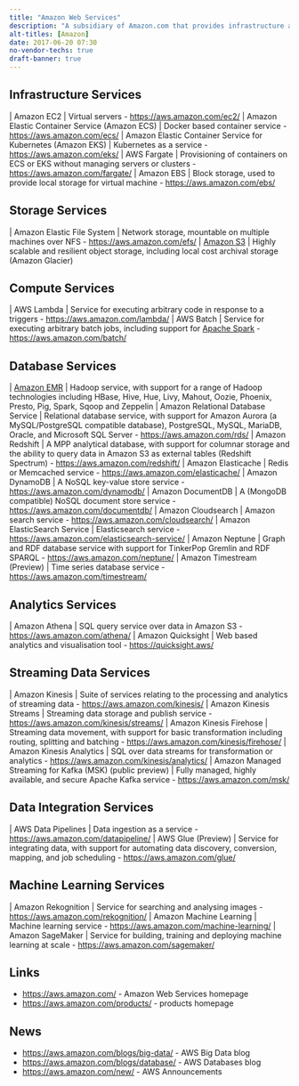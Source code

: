 ```yaml
---
title: "Amazon Web Services"
description: "A subsidiary of Amazon.com that provides infrastructure and platform cloud services, including virtual machines and storage infrastructure services and plus database, analytics, real time data processing and data pipeline platform services, with services available in 16 geographical regions.  Launched to support internal Amazon.com services in July 2002, with the first launch of a public service in November 2004, and now comfortably the largest cloud services provider."
alt-titles: [Amazon]
date: 2017-06-20 07:30
no-vendor-techs: true
draft-banner: true
---
```

## Infrastructure Services

| Amazon EC2 | Virtual servers - <https://aws.amazon.com/ec2/>
| Amazon Elastic Container Service (Amazon ECS)  | Docker based container service - <https://aws.amazon.com/ecs/>
| Amazon Elastic Container Service for Kubernetes (Amazon EKS) | Kubernetes as a service - <https://aws.amazon.com/eks/>
| AWS Fargate | Provisioning of containers on ECS or EKS without managing servers or clusters - <https://aws.amazon.com/fargate/>
| Amazon EBS | Block storage, used to provide local storage for virtual machine - <https://aws.amazon.com/ebs/>

## Storage Services

| Amazon Elastic File System | Network storage, mountable on multiple machines over NFS - <https://aws.amazon.com/efs/>
| [Amazon S3](/technologies/amazon-s3) | Highly scalable and resilient object storage, including local cost archival storage (Amazon Glacier)

## Compute Services

| AWS Lambda | Service for executing arbitrary code in response to a triggers - <https://aws.amazon.com/lambda/>
| AWS Batch | Service for executing arbitrary batch jobs, including support for [Apache Spark](/technologies/apache-spark/) - <https://aws.amazon.com/batch/>

## Database Services

| [Amazon EMR](/technologies/amazon-emr/) | Hadoop service, with support for a range of Hadoop technologies including HBase, Hive, Hue, Livy, Mahout, Oozie, Phoenix, Presto, Pig, Spark, Sqoop and Zeppelin
| Amazon Relational Database Service | Relational database service, with support for Amazon Aurora (a MySQL/PostgreSQL compatible database), PostgreSQL, MySQL, MariaDB, Oracle, and Microsoft SQL Server - <https://aws.amazon.com/rds/>
| Amazon Redshift | A MPP analytical database, with support for columnar storage and the ability to query data in Amazon S3 as external tables (Redshift Spectrum) - <https://aws.amazon.com/redshift/>
| Amazon Elasticache | Redis or Memcached service - <https://aws.amazon.com/elasticache/>
| Amazon DynamoDB | A NoSQL key-value store service - <https://aws.amazon.com/dynamodb/>
| Amazon DocumentDB | A (MongoDB compatible) NoSQL document store service - <https://aws.amazon.com/documentdb/>
| Amazon Cloudsearch | Amazon search service - <https://aws.amazon.com/cloudsearch/>
| Amazon ElasticSearch Service | Elasticsearch service - <https://aws.amazon.com/elasticsearch-service/>
| Amazon Neptune | Graph and RDF database service with support for TinkerPop Gremlin and RDF SPARQL - <https://aws.amazon.com/neptune/>
| Amazon Timestream (Preview) | Time series database service - <https://aws.amazon.com/timestream/>

## Analytics Services

| Amazon Athena | SQL query service over data in Amazon S3 - <https://aws.amazon.com/athena/>
| Amazon Quicksight | Web based analytics and visualisation tool - <https://quicksight.aws/>

## Streaming Data Services

| Amazon Kinesis | Suite of services relating to the processing and analytics of streaming data - <https://aws.amazon.com/kinesis/>
| Amazon Kinesis Streams | Streaming data storage and publish service - <https://aws.amazon.com/kinesis/streams/>
| Amazon Kinesis Firehose | Streaming data movement, with support for basic transformation including routing, splitting and batching - <https://aws.amazon.com/kinesis/firehose/>
| Amazon Kinesis Analytics | SQL over data streams for transformation or analytics - <https://aws.amazon.com/kinesis/analytics/>
| Amazon Managed Streaming for Kafka (MSK) (public preview) | Fully managed, highly available, and secure Apache Kafka service - <https://aws.amazon.com/msk/>

## Data Integration Services

| AWS Data Pipelines | Data ingestion as a service - <https://aws.amazon.com/datapipeline/>
| AWS Glue (Preview) | Service for integrating data, with support for automating data discovery, conversion, mapping, and job scheduling - <https://aws.amazon.com/glue/>

## Machine Learning Services

| Amazon Rekognition | Service for searching and analysing images - <https://aws.amazon.com/rekognition/>
| Amazon Machine Learning | Machine learning service - <https://aws.amazon.com/machine-learning/>
| Amazon SageMaker | Service for building, training and deploying machine learning at scale - <https://aws.amazon.com/sagemaker/>

## Links

* <https://aws.amazon.com/> - Amazon Web Services homepage
* <https://aws.amazon.com/products/> - products homepage

## News

* <https://aws.amazon.com/blogs/big-data/> - AWS Big Data blog
* <https://aws.amazon.com/blogs/database/> - AWS Databases blog
* <https://aws.amazon.com/new/> - AWS Announcements